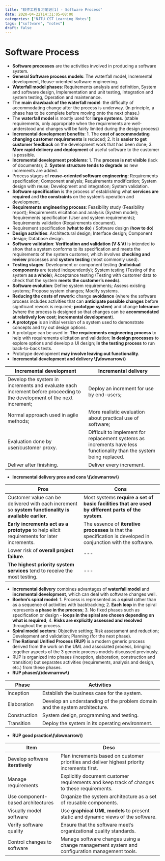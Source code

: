 ```yaml
---
title: "软件工程复习笔记[1] - Software Process"
date: 2020-04-22T14:31:05+08:00
categories: ["NJTU CST Learning Notes"]
tags: ["software", "notes"]
draft: false
---
```


# Software Process
+ **Software processes** are the activities involved in producing a software system.
+ **General Software process models**: The waterfall model, Incremental development, Reuse-oriented software engineering.
+ **Waterfall model phases**: Requirements analysis and definition, System and software design, Implementation and unit testing, Integration and system testing, Operation and maintenance.
+ The **main drawback of the waterfall model**: the difficulty of accommodating change after the process is underway. (In principle, a phase has to be complete before moving onto the next phase.)
+ The **waterfall model** is mostly used for **large systems**. (stable requirements, only appropriate when the requirements are well-understood and changes will be fairly limited during the design process)
+ **Incremental development benefits**: 1. The **cost of accommodating changing customer requirements** is reduced; 2. It is **easier to get customer feedback** on the development work that has been done; 3. **More rapid delivery and deployment** of useful software to the customer is possible.
+ **Incremental development problems**: 1. The **process is not visible** (lack of documents); 2. **System structure tends to degrade** as new increments are added.
+ Process stages of **reuse-oriented software engineering**: Requirements specification; Component analysis; Requirements modification; System design with reuse; Development and integration; System validation.
+ **Software specification** is the process of establishing what **services are required** and **the constraints** on the system’s operation and development.
+ **Requirements engineering process**: Feasibility study (Feasibility report); Requirements elicitation and analysis (System model); Requirements specification (User and system requirements); Requirements validation (Requirements document).
+ Requirement specification (**what to do**) / Software design (**how to do**)
+ **Design activities**: Architectural design; Interface design; Component design; Database design.
+ **Software validation**: **Verification and validation (V & V)** is intended to show that a system conforms to its specification and meets the requirements of the system customer, which involves **checking and review** processes and **system testing** (most commonly used).
+ **Testing stages**: Development or component testing (**Individual components** are tested independently); System testing (Testing of the system **as a whole**); Acceptance testing (Testing with customer data to check that the system **meets the customer’s needs**).
+ **Software evolution**: Define system requirements; Assess existing systems; Propose system changes; Modify systems.
+ **Reducing the costs of rework**: change **avoidance** (where the software process includes activities that can **anticipate possible changes** before significant rework is required; **prototype system**) and change **tolerance** (where the process is designed so that changes can be **accommodated at relatively low cost**; **incremental development**).
+ **A prototype** is an initial version of a system used to demonstrate concepts and try out design options.
+ A prototype can be used in: **The requirements engineering process** to help with requirements elicitation and validation; **In design processes** to explore options and develop a UI design; **In the testing process** to run back-to-back tests.
+ Prototype development **may involve leaving out functionality**.
+ **Incremental development and delivery \\(\downarrow\\)**

| Incremental development                                                                                                  | Incremental delivery                                                                                                 |
|--------------------------------------------------------------------------------------------------------------------------|----------------------------------------------------------------------------------------------------------------------|
| Develop the system in increments and evaluate each increment before proceeding to the development of the next increment; | Deploy an increment for use by end-users;                                                                            |
| Normal approach used in agile methods;                                                                                   | More realistic evaluation about practical use of software;                                                           |
| Evaluation done by user/customer proxy.                                                                                  | Difficult to implement for replacement systems as increments have less functionality than the system being replaced. |
| Deliver after finishing.                                                                                                 | Deliver every increment.                                                                                             |

+ **Incremental delivery pros and cons \\(\downarrow\\)**

| Pros                                                                                                  | Cons                                                                                                          |
|-------------------------------------------------------------------------------------------------------|---------------------------------------------------------------------------------------------------------------|
| Customer value can be delivered with each increment so **system functionality is available earlier**. | Most systems **require a set of basic facilities that are used by different parts of the system.**            |
| **Early increments act as a prototype** to help elicit requirements for later increments.             | The essence of **iterative processes** is that the specification is developed in conjunction with the software. |
| Lower risk of **overall project failure**.                                                            | ---                                                                                                           |
| **The highest priority system services** tend to receive the most testing.                            | ---                                                                                                           |

+ **Incremental delivery** combines advantages of **waterfall model** and **incremental development**, which can deal with software changes well.
+ **Boehm’s spiral model**: 1. Process is represented as a **spiral** rather than as a sequence of activities with backtracking; 2. **Each loop** in the spiral represents **a phase in the process**; 3. No fixed phases such as specification or design - **loops in the spiral are chosen depending on what is required**; 4. **Risks are explicitly assessed and resolved** throughout the process.
+ **Spiral model sectors**: Objective setting; Risk assessment and reduction; Development and validation; Planning (for the next phase).
+ **The Rational Unified Process (RUP)** is a modern generic process derived from the work on the UML and associated process, bringing together aspects of the 3 generic process models discussed previously.
+ RUP is organized into phases (inception, elaboration, construction and transition) but separates activities (requirements, analysis and design, etc.) from these phases.
+ **RUP phases\\(\downarrow\\)**

| Phase        | Activities                                                                  |
|--------------|-----------------------------------------------------------------------------|
| Inception    | Establish the business case for the system.                                 |
| Elaboration  | Develop an understanding of the problem domain and the system architecture. |
| Construction | System design, programming and testing.                                     |
| Transition   | Deploy the system in its operating environment.                             |

+ **RUP good practice\\(\downarrow\\)**

| Item                              | Desc                                                                                         |
|-----------------------------------|----------------------------------------------------------------------------------------------|
| Develop software **iteratively**  | Plan increments based on customer priorities and deliver highest priority increments first.  |
| Manage requirements               | Explicitly document customer requirements and keep track of changes to these requirements.   |
| Use component-based architectures | Organize the system architecture as a set of reusable components.                            |
| Visually model software           | Use **graphical UML models** to present static and dynamic views of the software.            |
| Verify software quality           | Ensure that the software meet’s organizational quality standards.                            |
| Control changes to software       | Manage software changes using a change management system and configuration management tools. |

